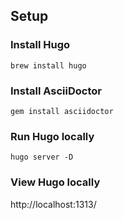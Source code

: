 ## Setup

### Install Hugo

`brew install hugo`

### Install AsciiDoctor

`gem install asciidoctor`

### Run Hugo locally

`hugo server -D`

### View Hugo locally

http://localhost:1313/